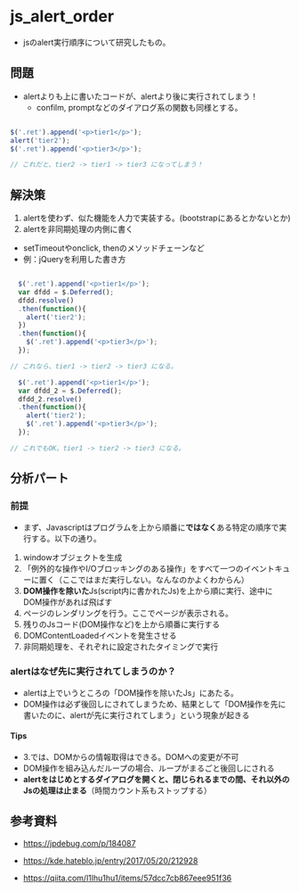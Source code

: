 # js_alert_order

- jsのalert実行順序について研究したもの。


## 問題

- alertよりも上に書いたコードが、alertより後に実行されてしまう！
  - confilm, promptなどのダイアログ系の関数も同様とする。
  
```javascript

$('.ret').append('<p>tier1</p>');
alert('tier2');
$('.ret').append('<p>tier3</p>');

// これだと、tier2 -> tier1 -> tier3 になってしまう！
```

## 解決策

1. alertを使わず、似た機能を人力で実装する。(bootstrapにあるとかないとか)
2. alertを非同期処理の内側に書く
  - setTimeoutやonclick, thenのメソッドチェーンなど
  - 例：jQueryを利用した書き方
  ```javascript

    $('.ret').append('<p>tier1</p>');
    var dfdd = $.Deferred();
    dfdd.resolve()
    .then(function(){
      alert('tier2');
    })
    .then(function(){
      $('.ret').append('<p>tier3</p>');
    });

  // これなら、tier1 -> tier2 -> tier3 になる。

    $('.ret').append('<p>tier1</p>');
    var dfdd_2 = $.Deferred();
    dfdd_2.resolve()
    .then(function(){
      alert('tier2');
      $('.ret').append('<p>tier3</p>');
    });

  // これでもOK。tier1 -> tier2 -> tier3 になる。

  ```

## 分析パート

### 前提

- まず、Javascriptはプログラムを上から順番に**ではなく**ある特定の順序で実行する。以下の通り。

1. windowオブジェクトを生成
2. 「例外的な操作やI/Oブロッキングのある操作」をすべて一つのイベントキューに置く（ここではまだ実行しない。なんなのかよくわからん）
3. **DOM操作を除いた**Js(script内に書かれたJs)を上から順に実行、途中にDOM操作があれば飛ばす
4. ページのレンダリングを行う。ここでページが表示される。
5. 残りのJsコード(DOM操作など)を上から順番に実行する
6. DOMContentLoadedイベントを発生させる
7. 非同期処理を、それぞれに設定されたタイミングで実行
 
### alertはなぜ先に実行されてしまうのか？

- alertは上でいうところの「DOM操作を除いたJs」にあたる。
- DOM操作は必ず後回しにされてしまうため、結果として「DOM操作を先に書いたのに、alertが先に実行されてしまう」という現象が起きる

#### Tips

  - 3.では、DOMからの情報取得はできる。DOMへの変更が不可
  - DOM操作を組み込んだループの場合、ループがまるごと後回しにされる
  - **alertをはじめとするダイアログを開くと、閉じられるまでの間、それ以外のJsの処理は止まる**（時間カウント系もストップする）
      
## 参考資料

- https://jpdebug.com/p/184087
- https://kde.hateblo.jp/entry/2017/05/20/212928

- https://qiita.com/l1lhu1hu1/items/57dcc7cb867eee951f36
